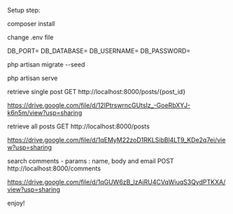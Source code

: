 Setup step:

composer install

change .env file

DB_PORT=<db port>
DB_DATABASE=<db name>
DB_USERNAME=<db username>
DB_PASSWORD=<db password>

php artisan migrate --seed

php artisan serve


retrieve single post
GET http://localhost:8000/posts/{post_id}

https://drive.google.com/file/d/12IPtrswrncGUtsIz_-GoeRbXYJ-k6n5m/view?usp=sharing



retrieve all posts 
GET http://localhost:8000/posts

https://drive.google.com/file/d/1qEMyM22zoD1RKLSibBl4LT9_KDe2q7ei/view?usp=sharing




search comments -  params : name, body and email
POST http://localhost:8000/comments

https://drive.google.com/file/d/1qGUW6zB_lzAjRU4CVqWiuqS3QydPTKXA/view?usp=sharing



enjoy!


